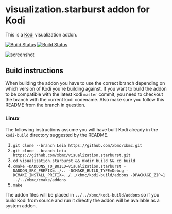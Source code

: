 # visualization.starburst addon for Kodi

This is a [Kodi](http://kodi.tv) visualization addon.

[![Build Status](https://travis-ci.org/xbmc/visualization.starburst.svg?branch=Leia)](https://travis-ci.org/xbmc/visualization.starburst/branches)
[![Build Status](https://ci.appveyor.com/api/projects/status/github/xbmc/visualization.starburst?branch=Leia&svg=true)](https://ci.appveyor.com/project/xbmc/visualization-starburst?branch=Leia)

![screenshot](https://raw.githubusercontent.com/xbmc/visualization.starburst/Leia/visualization.starburst/resources/screenshot-01.jpg)

## Build instructions
When building the addon you have to use the correct branch depending on which version of Kodi you're building against. 
If you want to build the addon to be compatible with the latest kodi `master` commit, you need to checkout the branch with the current kodi codename.
Also make sure you follow this README from the branch in question.

### Linux

The following instructions assume you will have built Kodi already in the `kodi-build` directory 
suggested by the README.

1. `git clone --branch Leia https://github.com/xbmc/xbmc.git`
2. `git clone --branch Leia https://github.com/xbmc/visualization.starburst.git`
3. `cd visualization.starburst && mkdir build && cd build`
4. `cmake -DADDONS_TO_BUILD=visualization.starburst -DADDON_SRC_PREFIX=../.. -DCMAKE_BUILD_TYPE=Debug -DCMAKE_INSTALL_PREFIX=../../xbmc/kodi-build/addons -DPACKAGE_ZIP=1 ../../xbmc/cmake/addons`
5. `make`

The addon files will be placed in `../../xbmc/kodi-build/addons` so if you build Kodi from source and run it directly 
the addon will be available as a system addon.
